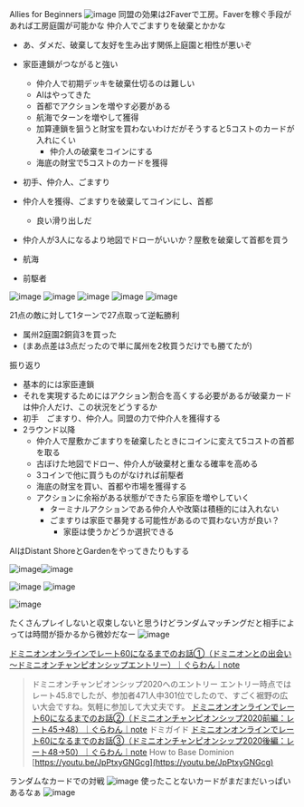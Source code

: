 
Allies for Beginners
![image](https://gyazo.com/c6660ce322b9b60e4224c401bd8db914/thumb/1000)
同盟の効果は2Faverで工房。Faverを稼ぐ手段があれば工房庭園が可能かな
仲介人でごますりを破棄とかかな

- あ、ダメだ、破棄して友好を生み出す関係上庭園と相性が悪いぞ

- 家臣連鎖がつながると強い
    - 仲介人で初期デッキを破棄仕切るのは難しい
    - AIはやってきた
    - 首都でアクションを増やす必要がある
    - 航海でターンを増やして獲得
    - 加算連鎖を狙うと財宝を買わないわけだがそうすると5コストのカードが入れにくい
        - 仲介人の破棄をコインにする
    - 海底の財宝で5コストのカードを獲得

- 初手、仲介人、ごますり
- 仲介人を獲得、ごますりを破棄してコインにし、首都
    - 良い滑り出しだ
- 仲介人が3人になるより地図でドローがいいか？屋敷を破棄して首都を買う
- 航海
- 前駆者

![image](https://gyazo.com/b0f87449a9c49e7df93b8f037a286ae4/thumb/1000)
![image](https://gyazo.com/bb30031d514d73d70007f2ddc6ba950a/thumb/1000)
![image](https://gyazo.com/aa9dae51c1f680a86436bd426e4ecf6a/thumb/1000)
![image](https://gyazo.com/ea067bc6a23d242c1dd018fd722ce4c7/thumb/1000)
![image](https://gyazo.com/ee65d29934339e3082ff017a310ca008/thumb/1000)

21点の敵に対して1ターンで27点取って逆転勝利
- 属州2庭園2銅貨3を買った
- (まあ点差は3点だったので単に属州を2枚買うだけでも勝てたが)

振り返り
- 基本的には家臣連鎖
- それを実現するためにはアクション割合を高くする必要があるが破棄カードは仲介人だけ、この状況をどうするか
- 初手　ごますり、仲介人。同盟の力で仲介人を獲得する
- 2ラウンド以降
    - 仲介人で屋敷かごますりを破棄したときにコインに変えて5コストの首都を取る
    - 古ぼけた地図でドロー、仲介人が破棄材と重なる確率を高める
    - 3コインで他に買うものがなければ前駆者
    - 海底の財宝を買い、首都や市場を獲得する
    - アクションに余裕がある状態ができたら家臣を増やしていく
        - ターミナルアクションである仲介人や改築は積極的には入れない
        - ごますりは家臣で暴発する可能性があるので買わない方が良い？
            - 家臣は使うかどうか選択できる

AIはDistant ShoreとGardenをやってきたりもする

![image](https://gyazo.com/5c22625a035148b511f081ecd1871b2a/thumb/1000)![image](https://gyazo.com/f280469fa1bdc775a3eeb3ab7a4ddeff/thumb/1000)


![image](https://gyazo.com/e40af80e8da2911321c5b4858198a5ce/thumb/1000)
![image](https://gyazo.com/7308d0c4b30a5d38753483bbe24d4a6d/thumb/1000)

![image](https://gyazo.com/4c5dbdf86848bc47d2a7be58f8e84459/thumb/1000)

たくさんプレイしないと収束しないと思うけどランダムマッチングだと相手によっては時間が掛かるから微妙だなー
![image](https://gyazo.com/85ed36eb4368de409d5c136b946c7f1d/thumb/1000)

[ドミニオンオンラインでレート60になるまでのお話①（ドミニオンとの出会い～ドミニオンチャンピオンシップエントリー）｜ぐらわん｜note](https://note.com/grasswonder_domi/n/n72c57a951818)
> ドミニオンチャンピオンシップ2020へのエントリー
> エントリー時点ではレート45.8でしたが、参加者471人中301位でしたので、すごく裾野の広い大会ですね。気軽に参加して大丈夫です。
[ドミニオンオンラインでレート60になるまでのお話②（ドミニオンチャンピオンシップ2020前編：レート45→48）｜ぐらわん｜note](https://note.com/grasswonder_domi/n/nfb57c77fccad?magazine_key=m03ad4e46715d)
> ドミガイド
[ドミニオンオンラインでレート60になるまでのお話③（ドミニオンチャンピオンシップ2020後編：レート48→50）｜ぐらわん｜note](https://note.com/grasswonder_domi/n/n6a0f4363d14a?magazine_key=m03ad4e46715d)
> How to Base Dominion
[https://youtu.be/JpPtxyGNGcg](https://youtu.be/JpPtxyGNGcg)

ランダムなカードでの対戦
![image](https://gyazo.com/881e978133ee3bd7d6ff0ed3e4a3374d/thumb/1000)
使ったことないカードがまだまだいっぱいあるなぁ
![image](https://gyazo.com/082ba87ee0d7335704348dee5120ef88/thumb/1000)
